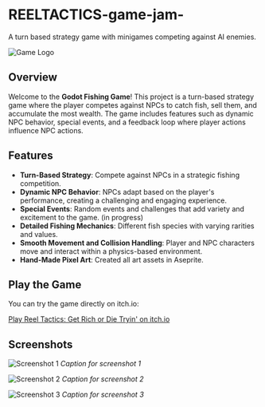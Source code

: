 # REELTACTICS-game-jam-
A turn based strategy game with minigames competing against AI enemies.

![Game Logo](/home/murat/dev/REELTACTICS-game-jam-/jamcover.png)

## Overview

Welcome to the **Godot Fishing Game**! This project is a turn-based strategy game where the player competes against NPCs to catch fish, sell them, and accumulate the most wealth. The game includes features such as dynamic NPC behavior, special events, and a feedback loop where player actions influence NPC actions.

## Features

- **Turn-Based Strategy**: Compete against NPCs in a strategic fishing competition.
- **Dynamic NPC Behavior**: NPCs adapt based on the player's performance, creating a challenging and engaging experience.
- **Special Events**: Random events and challenges that add variety and excitement to the game. (in progress)
- **Detailed Fishing Mechanics**: Different fish species with varying rarities and values.
- **Smooth Movement and Collision Handling**: Player and NPC characters move and interact within a physics-based environment.
- **Hand-Made Pixel Art**: Created all art assets in Aseprite.

## Play the Game

You can try the game directly on itch.io:

[Play Reel Tactics: Get Rich or Die Tryin' on itch.io](https://okumu.itch.io/reel-tactics-get-rich-or-die-tryin)

## Screenshots

![Screenshot 1](screenshots/screenshot1.png)
*Caption for screenshot 1*

![Screenshot 2](screenshots/screenshot2.png)
*Caption for screenshot 2*

![Screenshot 3](screenshots/screenshot3.png)
*Caption for screenshot 3*